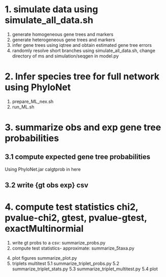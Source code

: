 # 1. simulate data using simulate_all_data.sh
1. generate homogeneous gene trees and markers
2. generate heterogeneous gene trees and markers
3. infer gene trees using iqtree and obtain estimated gene tree errors
4. randomly resolve short branches
using simulate_all_data.sh, change directory of ms and simulation/seqgen in model.py
# 2. Infer species tree for full network using PhyloNet
1. prepare_ML_nex.sh
2. run_ML.sh
# 3. summarize obs and exp gene tree probabilities
## 3.1 compute expected gene tree probabilities
Using PhyloNet.jar calgtprob in here 
## 3.2 write {gt obs exp} csv
# 4. compute test statistics chi2, pvalue-chi2, gtest, pvalue-gtest, exactMultinormial
1. write gt probs to a csv: summarize_probs.py
2. compute test statistics- approximate: summarize_5taxa.py
<!-- 3. compute test statistics- exact: exactMultiNom/true_st_true_gt.R  -->
4. plot figures summarize_plot.py
5. triplets multitest 
    5.1 summarize_triplet_probs.py
    5.2 summarize_triplet_stats.py
    5.3 summarize_triplet_multitest.py
    5.4 plot


